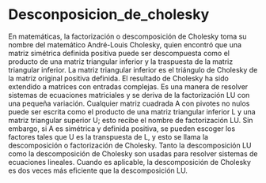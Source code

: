 # Desconposicion_de_cholesky
En matemáticas, la factorización o descomposición de Cholesky toma su nombre del matemático André-Louis Cholesky, quien encontró que una matriz simétrica definida positiva puede ser descompuesta como el producto de una matriz triangular inferior y la traspuesta de la matriz triangular inferior. La matriz triangular inferior es el triángulo de Cholesky de la matriz original positiva definida. El resultado de Cholesky ha sido extendido a matrices con entradas complejas. Es una manera de resolver sistemas de ecuaciones matriciales y se deriva de la factorización LU con una pequeña variación.  Cualquier matriz cuadrada A con pivotes no nulos puede ser escrita como el producto de una matriz triangular inferior L y una matriz triangular superior U; esto recibe el nombre de factorización LU. Sin embargo, si A es simétrica y definida positiva, se pueden escoger los factores tales que U es la transpuesta de L, y esto se llama la descomposición o factorización de Cholesky. Tanto la descomposición LU como la descomposición de Cholesky son usadas para resolver sistemas de ecuaciones lineales. Cuando es aplicable, la descomposición de Cholesky es dos veces más eficiente que la descomposición LU. 


